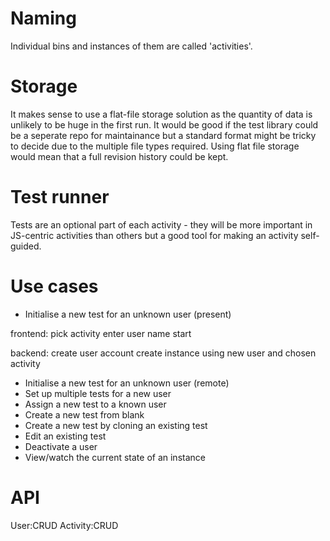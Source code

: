 # Naming

Individual bins and instances of them are called 'activities'.

# Storage

It makes sense to use a flat-file storage solution as the quantity of data is unlikely to be huge in the first run. It would be good if the test library could be a seperate repo for maintainance but a standard format might be tricky to decide due to the multiple file types required.
Using flat file storage would mean that a full revision history could be kept.

# Test runner

Tests are an optional part of each activity - they will be more important in JS-centric activities than others but a good tool for making an activity self-guided.

# Use cases

- Initialise a new test for an unknown user (present)

frontend:
pick activity
enter user name 
start

backend:
create user account
create instance using new user and chosen activity

- Initialise a new test for an unknown user (remote)
- Set up multiple tests for a new user
- Assign a new test to a known user
- Create a new test from blank
- Create a new test by cloning an existing test
- Edit an existing test
- Deactivate a user
- View/watch the current state of an instance

# API

User:CRUD
Activity:CRUD

